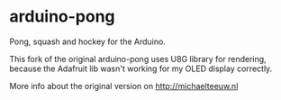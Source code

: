 arduino-pong
============

Pong, squash and hockey for the Arduino.

This fork of the original arduino-pong uses U8G library for rendering, because the Adafruit lib wasn't working for my OLED display correctly.

More info about the original version on http://michaelteeuw.nl

